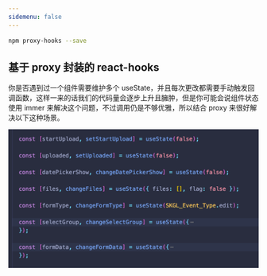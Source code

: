 ```yaml
---
sidemenu: false
---
```


```bash
npm proxy-hooks --save
```

## 基于 proxy 封装的 react-hooks

你是否遇到过一个组件需要维护多个 useState，并且每次更改都需要手动触发回调函数，这样一来的话我们的代码量会逐步上升且臃肿，但是你可能会说组件状态使用 immer 来解决这个问题，不过调用仍是不够优雅，所以结合 proxy 来很好解决以下这种场景。

![avatar](./pic1.png)
